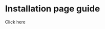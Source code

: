 # Installation page guide
[Click here](https://github.com/Anand-115/my-blog-practice/wiki/Installation)
